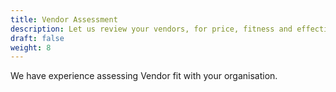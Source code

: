 ```yaml
---
title: Vendor Assessment
description: Let us review your vendors, for price, fitness and effectiveness 
draft: false
weight: 8
---
```


We have experience assessing Vendor fit with your organisation.